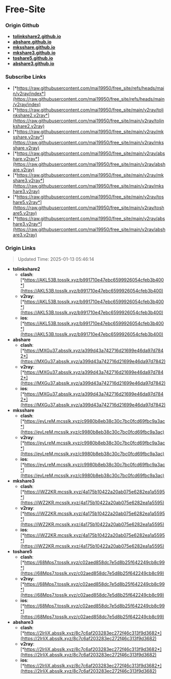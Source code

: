 # Free-Site

### Origin Github

- [**tolinkshare2.github.io**](https://github.com/tolinkshare2/tolinkshare2.github.io)
- [**abshare.github.io**](https://github.com/abshare/abshare.github.io)
- [**mksshare.github.io**](https://github.com/mksshare/mksshare.github.io)
- [**mkshare3.github.io**](https://github.com/mkshare3/mkshare3.github.io)
- [**toshare5.github.io**](https://github.com/toshare5/toshare5.github.io)
- [**abshare3.github.io**](https://github.com/abshare3/abshare3.github.io)

### Subscribe Links

- [*https://raw.githubusercontent.com/mai19950/free_site/refs/heads/main/v2ray/index*](https://raw.githubusercontent.com/mai19950/free_site/refs/heads/main/v2ray/index)
- [*https://raw.githubusercontent.com/mai19950/free_site/main/v2ray/tolinkshare2.v2ray*](https://raw.githubusercontent.com/mai19950/free_site/main/v2ray/tolinkshare2.v2ray)
- [*https://raw.githubusercontent.com/mai19950/free_site/main/v2ray/mksshare.v2ray*](https://raw.githubusercontent.com/mai19950/free_site/main/v2ray/mksshare.v2ray)
- [*https://raw.githubusercontent.com/mai19950/free_site/main/v2ray/abshare.v2ray*](https://raw.githubusercontent.com/mai19950/free_site/main/v2ray/abshare.v2ray)
- [*https://raw.githubusercontent.com/mai19950/free_site/main/v2ray/mkshare3.v2ray*](https://raw.githubusercontent.com/mai19950/free_site/main/v2ray/mkshare3.v2ray)
- [*https://raw.githubusercontent.com/mai19950/free_site/main/v2ray/toshare5.v2ray*](https://raw.githubusercontent.com/mai19950/free_site/main/v2ray/toshare5.v2ray)
- [*https://raw.githubusercontent.com/mai19950/free_site/main/v2ray/abshare3.v2ray*](https://raw.githubusercontent.com/mai19950/free_site/main/v2ray/abshare3.v2ray)

### Origin Links

> Updated Time: 2025-01-13 05:46:14

- **tolinkshare2**
  - **clash**: [*https://AKL53B.tosslk.xyz/b991710e47ebc6599926054cfeb3b400*](https://AKL53B.tosslk.xyz/b991710e47ebc6599926054cfeb3b400)
  - **v2ray**: [*https://AKL53B.tosslk.xyz/b991710e47ebc6599926054cfeb3b400*](https://AKL53B.tosslk.xyz/b991710e47ebc6599926054cfeb3b400)
  - **ios**: [*https://AKL53B.tosslk.xyz/b991710e47ebc6599926054cfeb3b400*](https://AKL53B.tosslk.xyz/b991710e47ebc6599926054cfeb3b400)
- **abshare**
  - **clash**: [*https://MXGu37.absslk.xyz/a399d43a742716d21699e46da97d7842*](https://MXGu37.absslk.xyz/a399d43a742716d21699e46da97d7842)
  - **v2ray**: [*https://MXGu37.absslk.xyz/a399d43a742716d21699e46da97d7842*](https://MXGu37.absslk.xyz/a399d43a742716d21699e46da97d7842)
  - **ios**: [*https://MXGu37.absslk.xyz/a399d43a742716d21699e46da97d7842*](https://MXGu37.absslk.xyz/a399d43a742716d21699e46da97d7842)
- **mksshare**
  - **clash**: [*https://eyLreM.mcsslk.xyz/c9980b8eb38c30c7bc0fcd69fbc9a3ac*](https://eyLreM.mcsslk.xyz/c9980b8eb38c30c7bc0fcd69fbc9a3ac)
  - **v2ray**: [*https://eyLreM.mcsslk.xyz/c9980b8eb38c30c7bc0fcd69fbc9a3ac*](https://eyLreM.mcsslk.xyz/c9980b8eb38c30c7bc0fcd69fbc9a3ac)
  - **ios**: [*https://eyLreM.mcsslk.xyz/c9980b8eb38c30c7bc0fcd69fbc9a3ac*](https://eyLreM.mcsslk.xyz/c9980b8eb38c30c7bc0fcd69fbc9a3ac)
- **mkshare3**
  - **clash**: [*https://iWZ2KR.mcsslk.xyz/4a175b10422a20ab075e6282ea1a5595*](https://iWZ2KR.mcsslk.xyz/4a175b10422a20ab075e6282ea1a5595)
  - **v2ray**: [*https://iWZ2KR.mcsslk.xyz/4a175b10422a20ab075e6282ea1a5595*](https://iWZ2KR.mcsslk.xyz/4a175b10422a20ab075e6282ea1a5595)
  - **ios**: [*https://iWZ2KR.mcsslk.xyz/4a175b10422a20ab075e6282ea1a5595*](https://iWZ2KR.mcsslk.xyz/4a175b10422a20ab075e6282ea1a5595)
- **toshare5**
  - **clash**: [*https://68Mps7.tosslk.xyz/c02aed858dc7e5d8b25f642249cb8c99*](https://68Mps7.tosslk.xyz/c02aed858dc7e5d8b25f642249cb8c99)
  - **v2ray**: [*https://68Mps7.tosslk.xyz/c02aed858dc7e5d8b25f642249cb8c99*](https://68Mps7.tosslk.xyz/c02aed858dc7e5d8b25f642249cb8c99)
  - **ios**: [*https://68Mps7.tosslk.xyz/c02aed858dc7e5d8b25f642249cb8c99*](https://68Mps7.tosslk.xyz/c02aed858dc7e5d8b25f642249cb8c99)
- **abshare3**
  - **clash**: [*https://2IrIiX.absslk.xyz/8c7c6af203283ec272f46c313f9d3682*](https://2IrIiX.absslk.xyz/8c7c6af203283ec272f46c313f9d3682)
  - **v2ray**: [*https://2IrIiX.absslk.xyz/8c7c6af203283ec272f46c313f9d3682*](https://2IrIiX.absslk.xyz/8c7c6af203283ec272f46c313f9d3682)
  - **ios**: [*https://2IrIiX.absslk.xyz/8c7c6af203283ec272f46c313f9d3682*](https://2IrIiX.absslk.xyz/8c7c6af203283ec272f46c313f9d3682)

